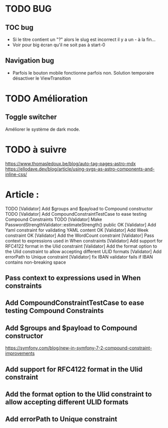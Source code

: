# TODO BUG

## TOC bug

- Si le titre contient un "?" alors le slug est incorrect il y a un - à la fin...
- Voir pour big écran qu'il ne soit pas à start-0

## Navigation bug

- Parfois le bouton mobile fonctionne parfois non. Solution temporaire désactiver le ViewTransition

# TODO Amélioration

## Toggle switcher

Améliorer le système de dark mode.

# TODO à suivre

https://www.thomasledoux.be/blog/auto-tag-pages-astro-mdx
https://ellodave.dev/blog/article/using-svgs-as-astro-components-and-inline-css/

# Article :

TODO [Validator] Add $groups and $payload to Compound constructor
TODO [Validator] Add CompoundConstraintTestCase to ease testing Compound Constraints
TODO [Validator] Make PasswordStrengthValidator::estimateStrength() public
OK [Validator] Add Yaml constraint for validating YAML content
OK [Validator] Add Week constraint
OK [Validator] Add the WordCount constraint
[Validator] Pass context to expressions used in When constraints
[Validator] Add support for RFC4122 format in the Ulid constraint
[Validator] Add the format option to the Ulid constraint to allow accepting different ULID formats
[Validator] Add errorPath to Unique constraint
[Validator] fix IBAN validator fails if IBAN contains non-breaking space

## Pass context to expressions used in When constraints

## Add CompoundConstraintTestCase to ease testing Compound Constraints

## Add $groups and $payload to Compound constructor

https://symfony.com/blog/new-in-symfony-7-2-compound-constraint-improvements

## Add support for RFC4122 format in the Ulid constraint

## Add the format option to the Ulid constraint to allow accepting different ULID formats

## Add errorPath to Unique constraint
